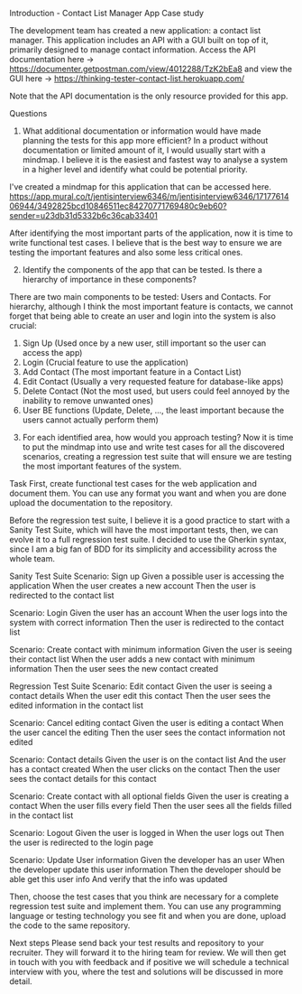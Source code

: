 Introduction - Contact List Manager App Case study

The development team has created a new application: a contact list manager. This application includes an API with a GUI built on top of it, primarily designed to manage contact information.
Access the API documentation here -> https://documenter.getpostman.com/view/4012288/TzK2bEa8 and view the GUI here -> https://thinking-tester-contact-list.herokuapp.com/

Note that the API documentation is the only resource provided for this app.

Questions

1. What additional documentation or information would have made planning the tests for this app more efficient?
   In a product without documentation or limited amount of it, I would usually start with a mindmap. I believe it is the easiest and fastest way to analyse a system in a higher level and identify what could be potential priority.

I've created a mindmap for this application that can be accessed here.
https://app.mural.co/t/jentisinterview6346/m/jentisinterview6346/1717761406944/3492825bcd10846511ec84270771769480c9eb60?sender=u23db31d5332b6c36cab33401

After identifying the most important parts of the application, now it is time to write functional test cases. I believe that is the best way to ensure we are testing the important features and also some less critical ones.

2. Identify the components of the app that can be tested. Is there a hierarchy of importance in these components?

There are two main components to be tested: Users and Contacts.
For hierarchy, although I think the most important feature is contacts, we cannot forget that being able to create an user and login into the system is also crucial:

1. Sign Up (Used once by a new user, still important so the user can access the app)
2. Login (Crucial feature to use the application)
3. Add Contact (The most important feature in a Contact List)
4. Edit Contact (Usually a very requested feature for database-like apps)
5. Delete Contact (Not the most used, but users could feel annoyed by the inability to remove unwanted ones)
6. User BE functions (Update, Delete, ..., the least important because the users cannot actually perform them)

3) For each identified area, how would you approach testing?
   Now it is time to put the mindmap into use and write test cases for all the discovered scenarios, creating a regression test suite that will ensure we are testing the most important features of the system.

Task
First, create functional test cases for the web application and document them. You can use any format you want and when you are done upload the documentation to the repository.

Before the regression test suite, I believe it is a good practice to start with a Sanity Test Suite, which will have the most important tests, then, we can evolve it to a full regression test suite. I decided to use the Gherkin syntax, since I am a big fan of BDD for its simplicity and accessibility across the whole team.

Sanity Test Suite
Scenario: Sign up
Given a possible user is accessing the application
When the user creates a new account
Then the user is redirected to the contact list

Scenario: Login
Given the user has an account
When the user logs into the system with correct information
Then the user is redirected to the contact list

Scenario: Create contact with minimum information
Given the user is seeing their contact list
When the user adds a new contact with minimum information
Then the user sees the new contact created

Regression Test Suite
Scenario: Edit contact
Given the user is seeing a contact details
When the user edit this contact
Then the user sees the edited information in the contact list

Scenario: Cancel editing contact
Given the user is editing a contact
When the user cancel the editing
Then the user sees the contact information not edited

Scenario: Contact details
Given the user is on the contact list
And the user has a contact created
When the user clicks on the contact
Then the user sees the contact details for this contact

Scenario: Create contact with all optional fields
Given the user is creating a contact
When the user fills every field
Then the user sees all the fields filled in the contact list

Scenario: Logout
Given the user is logged in
When the user logs out
Then the user is redirected to the login page

Scenario: Update User information
Given the developer has an user
When the developer update this user information
Then the developer should be able get this user info
And verify that the info was updated

Then, choose the test cases that you think are necessary for a complete regression test suite and implement them. You can use any programming language or testing technology you see fit and when you are done, upload the code to the same repository.

Next steps
Please send back your test results and repository to your recruiter. They will forward it to the hiring team for review. We will then get in touch with you with feedback and if positive we will schedule a technical interview with you, where the test and solutions will be discussed in more detail.

